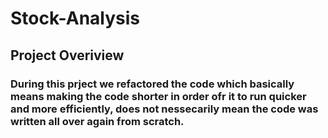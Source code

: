 # Stock-Analysis
## Project Overiview
### During this prject we refactored the code which basically means making the code shorter in order ofr it to run quicker and more efficiently, does not nessecarily mean the code was written all over again from scratch.

